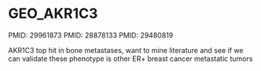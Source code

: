 # GEO_AKR1C3

PMID: 29961873
PMID: 28878133
PMID: 29480819

AKR1C3 top hit in bone metastases, want to mine literature and see if we can validate these phenotype is other ER+ breast cancer metastatic tumors 